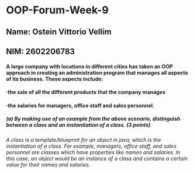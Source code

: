 # OOP-Forum-Week-9
## Name: Ostein Vittorio Vellim
## NIM: 2602206783
#### A large company with locations in different cities has taken an OOP approach in creating an administration program that manages all aspects of its business. These aspects include:
#### ·the sale of all the different products that the company manages
#### ·the salaries for managers, office staff and sales personnel.

##### (a) By making use of an example from the above scenario, distinguish between a class and an instantiation of a class. (3 points)
###### A class is a template/blueprint for an object in java, which is the instantiation of a class. For example, managers, office staff, and sales personnel are classes which have properties like names and salaries. In this case, an object would be an instance of a class and contains a certain value for their names and salaries.
